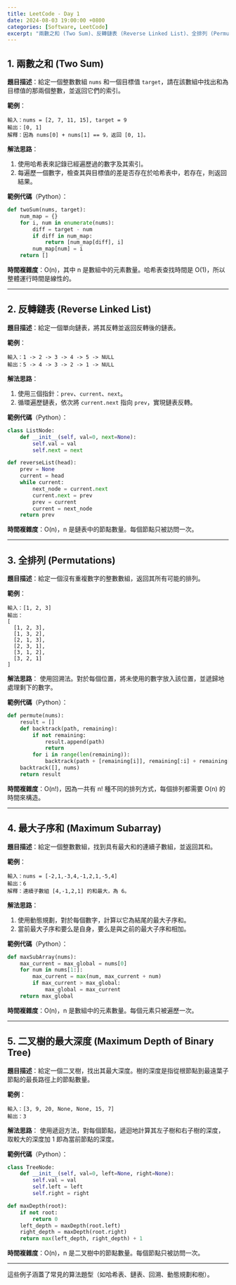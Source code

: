 ```yaml
---
title: LeetCode - Day 1
date: 2024-08-03 19:00:00 +0800
categories: [Software, LeetCode]
excerpt: "兩數之和 (Two Sum)、反轉鏈表 (Reverse Linked List)、全排列 (Permutations)、最大子序和 (Maximum Subarray)、二叉樹的最大深度 (Maximum Depth of Binary Tree)"
---
```


## 1. **兩數之和 (Two Sum)**
   **題目描述**：給定一個整數數組 `nums` 和一個目標值 `target`，請在該數組中找出和為目標值的那兩個整數，並返回它們的索引。

   **範例**：
   ```
   輸入：nums = [2, 7, 11, 15], target = 9
   輸出：[0, 1]
   解釋：因為 nums[0] + nums[1] == 9，返回 [0, 1]。
   ```

   **解法思路**：
   1. 使用哈希表來記錄已經遍歷過的數字及其索引。
   2. 每遍歷一個數字，檢查其與目標值的差是否存在於哈希表中，若存在，則返回結果。

   **範例代碼**（Python）：
   ```python
   def twoSum(nums, target):
       num_map = {}
       for i, num in enumerate(nums):
           diff = target - num
           if diff in num_map:
               return [num_map[diff], i]
           num_map[num] = i
       return []
   ```

   **時間複雜度**：O(n)，其中 n 是數組中的元素數量。哈希表查找時間是 O(1)，所以整體運行時間是線性的。

---

## 2. **反轉鏈表 (Reverse Linked List)**
   **題目描述**：給定一個單向鏈表，將其反轉並返回反轉後的鏈表。

   **範例**：
   ```
   輸入：1 -> 2 -> 3 -> 4 -> 5 -> NULL
   輸出：5 -> 4 -> 3 -> 2 -> 1 -> NULL
   ```

   **解法思路**：
   1. 使用三個指針：`prev`、`current`、`next`。
   2. 循環遍歷鏈表，依次將 `current.next` 指向 `prev`，實現鏈表反轉。

   **範例代碼**（Python）：
   ```python
   class ListNode:
       def __init__(self, val=0, next=None):
           self.val = val
           self.next = next

   def reverseList(head):
       prev = None
       current = head
       while current:
           next_node = current.next
           current.next = prev
           prev = current
           current = next_node
       return prev
   ```

   **時間複雜度**：O(n)，n 是鏈表中的節點數量。每個節點只被訪問一次。

---

## 3. **全排列 (Permutations)**
   **題目描述**：給定一個沒有重複數字的整數數組，返回其所有可能的排列。

   **範例**：
   ```
   輸入：[1, 2, 3]
   輸出：
   [
     [1, 2, 3],
     [1, 3, 2],
     [2, 1, 3],
     [2, 3, 1],
     [3, 1, 2],
     [3, 2, 1]
   ]
   ```

   **解法思路**：
   使用回溯法。對於每個位置，將未使用的數字放入該位置，並遞歸地處理剩下的數字。

   **範例代碼**（Python）：
   ```python
   def permute(nums):
       result = []
       def backtrack(path, remaining):
           if not remaining:
               result.append(path)
               return
           for i in range(len(remaining)):
               backtrack(path + [remaining[i]], remaining[:i] + remaining[i+1:])
       backtrack([], nums)
       return result
   ```

   **時間複雜度**：O(n!)，因為一共有 n! 種不同的排列方式，每個排列都需要 O(n) 的時間來構造。

---

## 4. **最大子序和 (Maximum Subarray)**
   **題目描述**：給定一個整數數組，找到具有最大和的連續子數組，並返回其和。

   **範例**：
   ```
   輸入：nums = [-2,1,-3,4,-1,2,1,-5,4]
   輸出：6
   解釋：連續子數組 [4,-1,2,1] 的和最大，為 6。
   ```

   **解法思路**：
   1. 使用動態規劃，對於每個數字，計算以它為結尾的最大子序和。
   2. 當前最大子序和要么是自身，要么是與之前的最大子序和相加。

   **範例代碼**（Python）：
   ```python
   def maxSubArray(nums):
       max_current = max_global = nums[0]
       for num in nums[1:]:
           max_current = max(num, max_current + num)
           if max_current > max_global:
               max_global = max_current
       return max_global
   ```

   **時間複雜度**：O(n)，n 是數組中的元素數量。每個元素只被遍歷一次。

---

## 5. **二叉樹的最大深度 (Maximum Depth of Binary Tree)**
   **題目描述**：給定一個二叉樹，找出其最大深度。樹的深度是指從根節點到最遠葉子節點的最長路徑上的節點數量。

   **範例**：
   ```
   輸入：[3, 9, 20, None, None, 15, 7]
   輸出：3
   ```

   **解法思路**：
   使用遞迴方法，對每個節點，遞迴地計算其左子樹和右子樹的深度，取較大的深度加 1 即為當前節點的深度。

   **範例代碼**（Python）：
   ```python
   class TreeNode:
       def __init__(self, val=0, left=None, right=None):
           self.val = val
           self.left = left
           self.right = right

   def maxDepth(root):
       if not root:
           return 0
       left_depth = maxDepth(root.left)
       right_depth = maxDepth(root.right)
       return max(left_depth, right_depth) + 1
   ```

   **時間複雜度**：O(n)，n 是二叉樹中的節點數量。每個節點只被訪問一次。

---

這些例子涵蓋了常見的算法題型（如哈希表、鏈表、回溯、動態規劃和樹）。
